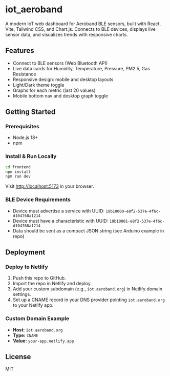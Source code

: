 # iot_aeroband

A modern IoT web dashboard for Aeroband BLE sensors, built with React, Vite, Tailwind CSS, and Chart.js. Connects to BLE devices, displays live sensor data, and visualizes trends with responsive charts.

## Features
- Connect to BLE sensors (Web Bluetooth API)
- Live data cards for Humidity, Temperature, Pressure, PM2.5, Gas Resistance
- Responsive design: mobile and desktop layouts
- Light/Dark theme toggle
- Graphs for each metric (last 20 values)
- Mobile bottom nav and desktop graph toggle

## Getting Started

### Prerequisites
- Node.js 18+
- npm

### Install & Run Locally
```sh
cd frontend
npm install
npm run dev
```
Visit [http://localhost:5173](http://localhost:5173) in your browser.

### BLE Device Requirements
- Device must advertise a service with UUID: `19b10000-e8f2-537e-4f6c-d104768a1214`
- Device must have a characteristic with UUID: `19b10001-e8f2-537e-4f6c-d104768a1214`
- Data should be sent as a compact JSON string (see Arduino example in repo)

## Deployment

### Deploy to Netlify
1. Push this repo to GitHub.
2. Import the repo in Netlify and deploy.
3. Add your custom subdomain (e.g., `iot.aeroband.org`) in Netlify domain settings.
4. Set up a CNAME record in your DNS provider pointing `iot.aeroband.org` to your Netlify app.

### Custom Domain Example
- **Host:** `iot.aeroband.org`
- **Type:** `CNAME`
- **Value:** `your-app.netlify.app`

## License
MIT
